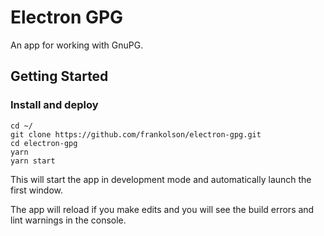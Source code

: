 # Electron GPG

An app for working with GnuPG.

## Getting Started

### Install and deploy

```shell
cd ~/
git clone https://github.com/frankolson/electron-gpg.git
cd electron-gpg
yarn
yarn start
```

This will start the app in development mode and automatically launch the first window.

The app will reload if you make edits and you will see the build errors and lint warnings in the console.
